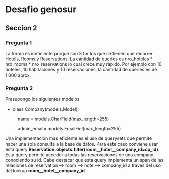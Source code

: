 <main>
<h1>Desafio genosur</h1>

<h2>Seccion 2</h2> 
<h3>Pregunta 1</h3>
<p>La forma es ineficiente porque son 3 for los que se tienen que recorrer Hotels, Rooms y Reservations. La cantidad de  queries es nro_hoteles * nro_rooms * nro_reservations lo cual crece muy rapido. Por ejemplo con 10 hoteles, 10 habitaciones y 10 reservaciones, la cantidad de queries es de 1.000 aprox.
</p>
<h3>Pregunta 2</h3>
<p>Presupongo los siguientes modelos</p>
<ul>
    <li>
        <p>class Company(models.Model):</p>
        <p>&nbsp;&nbsp;&nbsp;&nbsp;name = models.CharField(max_length=255)</p>
        <p>&nbsp;&nbsp;&nbsp;&nbsp;admin_email= models.EmailFiel(max_length=255)</p>
    </li>
</ul>
<p>Una implementacion mas eficiente es el uso de querysets que permite hacer una sola consulta a la base de datos. Para este caso conviene usar esta query <strong>Reservation.objects.filter(room__hotel__company_id=cp_id)</strong>. Esta query permite acceder a todas las reservaciones de una company conociendo su id. Cabe destacar que esta query implementa un span de las relaciones de reservation--> room --> hotel--> company_id  a traves del uso del lookup <strong>room__hotel__company_id</strong>.     
</p>

</main>
